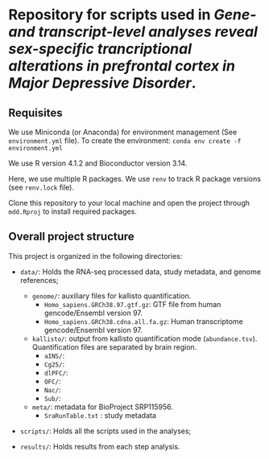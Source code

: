 # Repository for scripts used in *Gene- and transcript-level analyses reveal sex-specific trancriptional alterations in prefrontal cortex in Major Depressive Disorder*. 

## Requisites
    
We use Miniconda (or Anaconda) for environment management (See `environment.yml` file). To create the environment:
`conda env create -f environment.yml`

We use R version 4.1.2 and Bioconductor version 3.14.

Here, we use multiple R packages. We use `renv` to track R package versions (see `renv.lock` file).

Clone this repository to your local machine and open the project through `mdd.Rproj` to install required packages. 

## Overall project structure

This project is organized in the following directories:

 - `data/`: Holds the RNA-seq processed data, study metadata, and genome references;  
    - `genome/`: auxiliary files for kallisto quantification.  
        - `Homo_sapiens.GRCh38.97.gtf.gz`: GTF file from human gencode/Ensembl version 97.  
        - `Homo_sapiens.GRCh38.cdna.all.fa.gz`: Human transcriptome gencode/Ensembl version 97.  
    - `kallisto/`: output from kallisto quantification mode (`abundance.tsv`). Quantification files are separated by brain region.  
        - `aINS/`:  
        - `Cg25/`:  
        - `dlPFC/`:  
        - `OFC/`:  
        - `Nac/`:  
        - `Sub/`:  
    - `meta/`:  metadata for BioProject SRP115956.   
        - `SraRunTable.txt` : study metadata  

 - `scripts/`: Holds all the scripts used in the analyses;  
 - `results/`: Holds results from each step analysis.  
  


    







